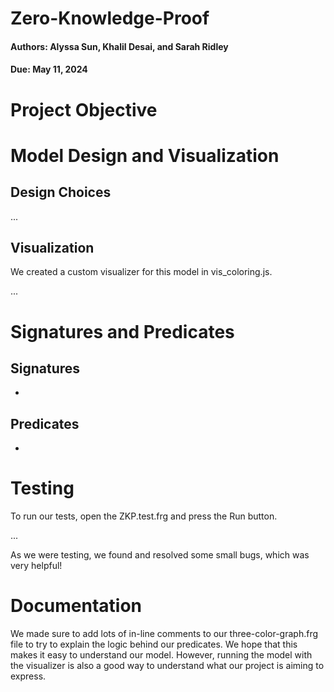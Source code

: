 # Zero-Knowledge-Proof

#### Authors: Alyssa Sun, Khalil Desai, and Sarah Ridley

#### Due: May 11, 2024

# Project Objective


# Model Design and Visualization

## Design Choices

...

## Visualization

We created a custom visualizer for this model in vis_coloring.js. 

...

# Signatures and Predicates

## Signatures

- 

## Predicates

- 

# Testing

To run our tests, open the ZKP.test.frg and press the Run button.

...

As we were testing, we found and resolved some small bugs, which was very helpful!

# Documentation

We made sure to add lots of in-line comments to our three-color-graph.frg file to try to explain the logic behind our predicates. We hope that this makes it easy to understand our model. However, running the model with the visualizer is also a good way to understand what our project is aiming to express.
